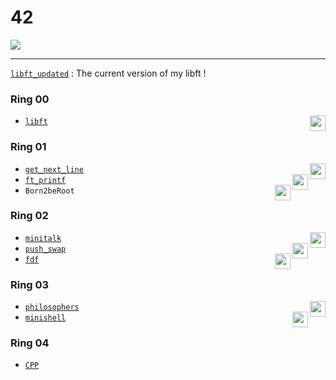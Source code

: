 # 42

<picture><img src="https://badge42.vercel.app/api/v2/clf048y1p00110fmbm8csxx03/stats?cursusId=21&coalitionId=undefined"/></picture>

---

[`libft_updated`](../../tree/libft_updated) : The current version of my libft !

### Ring 00  
* [`libft`](../../tree/libft) <picture><img height="25" align="right" src="https://img.shields.io/badge/Moulinette-125%25-success"/></picture>

### Ring 01
* [`get_next_line`](../../tree/get_next_line) <picture><img height="25" align="right" src="https://img.shields.io/badge/Moulinette-125%25-success"/></picture>
* [`ft_printf`](../../tree/ft_printf) <picture><img height="25" align="right" src="https://img.shields.io/badge/Moulinette-100%25-success"/></picture>
* `Born2beRoot` <picture><img height="25" align="right" src="https://img.shields.io/badge/110%25-success"/></picture>

### Ring 02
* [`minitalk`](../../tree/minitalk) <picture><img height="25" align="right" src="https://img.shields.io/badge/125%25-success"/></picture>
* [`push_swap`](../../tree/push_swap) <picture><img height="25" align="right" src="https://img.shields.io/badge/125%25-success"/></picture>
* [`fdf`](../../tree/fdf) <picture><img height="25" align="right" src="https://img.shields.io/badge/125%25-success"/></picture>

### Ring 03
* [`philosophers`](../../tree/philosophers) <picture><img height="25" align="right" src="https://img.shields.io/badge/100%25-success"/></picture>
* [`minishell`](../../tree/minishell) <picture><img height="25" align="right" src="https://img.shields.io/badge/101%25-success"/></picture>

### Ring 04
* [`CPP`](../../tree/CPP)
